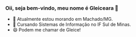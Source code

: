 ### Oii, seja bem-vindo, meu nome é Gleiceara 👋

- 🔭 Atualmente estou morando em Machado/MG.
- 🌱 Cursando Sistemas de Informação no IF Sul de Minas.
- 😄 Podem me chamar de Gleice!



